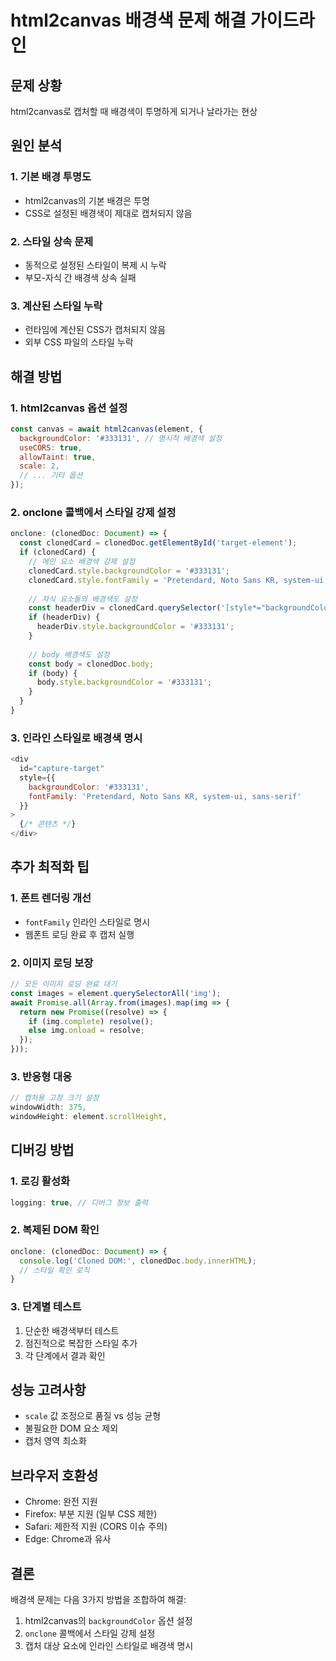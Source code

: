# html2canvas 배경색 문제 해결 가이드라인

## 문제 상황
html2canvas로 캡처할 때 배경색이 투명하게 되거나 날라가는 현상

## 원인 분석

### 1. 기본 배경 투명도
- html2canvas의 기본 배경은 투명
- CSS로 설정된 배경색이 제대로 캡처되지 않음

### 2. 스타일 상속 문제
- 동적으로 설정된 스타일이 복제 시 누락
- 부모-자식 간 배경색 상속 실패

### 3. 계산된 스타일 누락
- 런타임에 계산된 CSS가 캡처되지 않음
- 외부 CSS 파일의 스타일 누락

## 해결 방법

### 1. html2canvas 옵션 설정
```javascript
const canvas = await html2canvas(element, {
  backgroundColor: '#333131', // 명시적 배경색 설정
  useCORS: true,
  allowTaint: true,
  scale: 2,
  // ... 기타 옵션
});
```

### 2. onclone 콜백에서 스타일 강제 설정
```javascript
onclone: (clonedDoc: Document) => {
  const clonedCard = clonedDoc.getElementById('target-element');
  if (clonedCard) {
    // 메인 요소 배경색 강제 설정
    clonedCard.style.backgroundColor = '#333131';
    clonedCard.style.fontFamily = 'Pretendard, Noto Sans KR, system-ui, sans-serif';
    
    // 자식 요소들의 배경색도 설정
    const headerDiv = clonedCard.querySelector('[style*="backgroundColor"]');
    if (headerDiv) {
      headerDiv.style.backgroundColor = '#333131';
    }
    
    // body 배경색도 설정
    const body = clonedDoc.body;
    if (body) {
      body.style.backgroundColor = '#333131';
    }
  }
}
```

### 3. 인라인 스타일로 배경색 명시
```javascript
<div 
  id="capture-target"
  style={{ 
    backgroundColor: '#333131',
    fontFamily: 'Pretendard, Noto Sans KR, system-ui, sans-serif'
  }}
>
  {/* 콘텐츠 */}
</div>
```

## 추가 최적화 팁

### 1. 폰트 렌더링 개선
- `fontFamily` 인라인 스타일로 명시
- 웹폰트 로딩 완료 후 캡처 실행

### 2. 이미지 로딩 보장
```javascript
// 모든 이미지 로딩 완료 대기
const images = element.querySelectorAll('img');
await Promise.all(Array.from(images).map(img => {
  return new Promise((resolve) => {
    if (img.complete) resolve();
    else img.onload = resolve;
  });
}));
```

### 3. 반응형 대응
```javascript
// 캡처용 고정 크기 설정
windowWidth: 375,
windowHeight: element.scrollHeight,
```

## 디버깅 방법

### 1. 로깅 활성화
```javascript
logging: true, // 디버그 정보 출력
```

### 2. 복제된 DOM 확인
```javascript
onclone: (clonedDoc: Document) => {
  console.log('Cloned DOM:', clonedDoc.body.innerHTML);
  // 스타일 확인 로직
}
```

### 3. 단계별 테스트
1. 단순한 배경색부터 테스트
2. 점진적으로 복잡한 스타일 추가
3. 각 단계에서 결과 확인

## 성능 고려사항

- `scale` 값 조정으로 품질 vs 성능 균형
- 불필요한 DOM 요소 제외
- 캡처 영역 최소화

## 브라우저 호환성

- Chrome: 완전 지원
- Firefox: 부분 지원 (일부 CSS 제한)
- Safari: 제한적 지원 (CORS 이슈 주의)
- Edge: Chrome과 유사

## 결론

배경색 문제는 다음 3가지 방법을 조합하여 해결:
1. html2canvas의 `backgroundColor` 옵션 설정
2. `onclone` 콜백에서 스타일 강제 설정
3. 캡처 대상 요소에 인라인 스타일로 배경색 명시